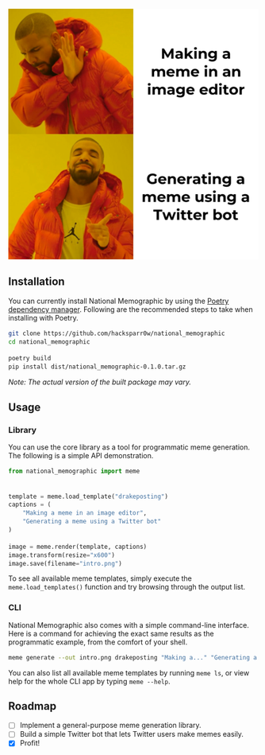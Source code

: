 ![Introduction][1]

## Installation

You can currently install National Memographic by using the
[Poetry dependency manager][2]. Following are the recommended steps to take
when installing with Poetry.

```bash
git clone https://github.com/hacksparr0w/national_memographic
cd national_memographic

poetry build
pip install dist/national_memographic-0.1.0.tar.gz
```

_Note: The actual version of the built package may vary._

## Usage

### Library

You can use the core library as a tool for programmatic meme generation. The
following is a simple API demonstration.

```python
from national_memographic import meme


template = meme.load_template("drakeposting")
captions = (
    "Making a meme in an image editor",
    "Generating a meme using a Twitter bot"
)

image = meme.render(template, captions)
image.transform(resize="x600")
image.save(filename="intro.png")
```

To see all available meme templates, simply execute the
`meme.load_templates()` function and try browsing through the output list.

### CLI

National Memographic also comes with a simple command-line interface. Here is
a command for achieving the exact same results as the programmatic example,
from the comfort of your shell.

```bash
meme generate --out intro.png drakeposting "Making a..." "Generating a..."
```

You can also list all available meme templates by running `meme ls`, or view
help for the whole CLI app by typing `meme --help`.

## Roadmap
 - [ ] Implement a general-purpose meme generation library.
 - [ ] Build a simple Twitter bot that lets Twitter users make memes easily.
 - [x] Profit!

[1]: https://raw.githubusercontent.com/hacksparr0w/national_memographic/main/intro.png
[2]: https://github.com/python-poetry/poetry
